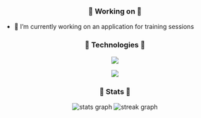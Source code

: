 
<h3 align="center">🤔 Working on 🤔</h3>

- 🔭 I’m currently working on an application for training sessions

<h3 align="center" >🧰 Technologies 🧰</h3>

<p align="center">
  <a href="https://skillicons.dev">
    <img src="https://skillicons.dev/icons?i=git,docker,neovim,apple,py,terraform,mongodb,gcp" />
  </a>
</p>

<p align="center"></p>
<p align="center">
  <a href="https://skillicons.dev">
    <img src="https://skillicons.dev/icons?i=go,react" />
  </a>
</p>

<h3 align="center">🧰 Stats 🧰</h3>

<div align="center">
  <img src="https://github-readme-stats.vercel.app/api?username=ldearsley2&hide_title=false&hide_rank=true&rank_icon=github&show_icons=true&include_all_commits=true&count_private=true&disable_animations=false&theme=tokyonight&locale=en&hide_border=false&order=1&custom_title=Github%20Stats" alt="stats graph"/>
  <img src="https://streak-stats.demolab.com?user=ldearsley2&locale=en&mode=daily&theme=tokyonight&hide_border=false&border_radius=5&order=3" alt="streak graph"  />
</div>

###
